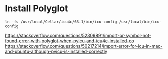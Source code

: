 # Install Polyglot

```
ln -fs /usr/local/Cellar/icu4c/63.1/bin/icu-config /usr/local/bin/icu-config
```
https://stackoverflow.com/questions/52309891/import-or-symbol-not-found-error-with-polyglot-when-pyicu-and-icu4c-installed-co
https://stackoverflow.com/questions/50217214/import-error-for-icu-in-mac-and-ubuntu-although-pyicu-is-installed-correctly
